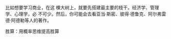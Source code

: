 比如想要学习商业，在这
棵大树上，就要先搭建最主要的枝干。经济学、管理学、心理学，必
不可少。然后，你可能会去看亚当·斯密、彼得·德鲁克、阿尔弗雷
德·阿德勒等人的著作。

胜算：用概率思维提高胜算
